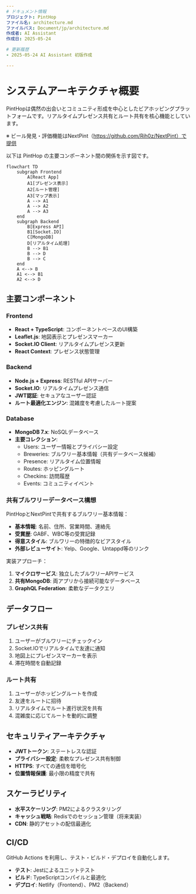 ```yaml
---
# ドキュメント情報
プロジェクト: PintHop
ファイル名: architecture.md
ファイルパス: Document/jp/architecture.md
作成者: AI Assistant
作成日: 2025-05-24

# 更新履歴
- 2025-05-24 AI Assistant 初版作成

---
```


# システムアーキテクチャ概要

PintHopは偶然の出会いとコミュニティ形成を中心としたビアホッピングプラットフォームです。リアルタイムプレゼンス共有とルート共有を核心機能としています。

※ ビール発見・評価機能はNextPint（https://github.com/Rih0z/NextPint）で提供

以下は PintHop の主要コンポーネント間の関係を示す図です。

```mermaid
flowchart TD
    subgraph Frontend
        A[React App]
        A1[プレゼンス表示]
        A2[ルート管理]
        A3[マップ表示]
        A --> A1
        A --> A2
        A --> A3
    end
    subgraph Backend
        B[Express API]
        B1[Socket.IO]
        C[MongoDB]
        D[リアルタイム処理]
        B --> B1
        B --> D
        B --> C
    end
    A <--> B
    A1 <--> B1
    A2 <--> D
```

## 主要コンポーネント

### Frontend
- **React + TypeScript**: コンポーネントベースのUI構築
- **Leaflet.js**: 地図表示とプレゼンスマーカー
- **Socket.IO Client**: リアルタイムプレゼンス更新
- **React Context**: プレゼンス状態管理

### Backend
- **Node.js + Express**: RESTful APIサーバー
- **Socket.IO**: リアルタイムプレゼンス通信
- **JWT認証**: セキュアなユーザー認証
- **ルート最適化エンジン**: 混雑度を考慮したルート提案

### Database
- **MongoDB 7.x**: NoSQLデータベース
- **主要コレクション**:
  - Users: ユーザー情報とプライバシー設定
  - Breweries: ブルワリー基本情報（共有データベース候補）
  - Presence: リアルタイム位置情報
  - Routes: ホッピングルート
  - Checkins: 訪問履歴
  - Events: コミュニティイベント

### 共有ブルワリーデータベース構想
PintHopとNextPintで共有するブルワリー基本情報：
- **基本情報**: 名前、住所、営業時間、連絡先
- **受賞歴**: GABF、WBC等の受賞記録
- **得意スタイル**: ブルワリーの特徴的なビアスタイル
- **外部レビューサイト**: Yelp、Google、Untappd等のリンク

実装アプローチ：
1. **マイクロサービス**: 独立したブルワリーAPIサービス
2. **共有MongoDB**: 両アプリから接続可能なデータベース
3. **GraphQL Federation**: 柔軟なデータクエリ

## データフロー

### プレゼンス共有
1. ユーザーがブルワリーにチェックイン
2. Socket.IOでリアルタイムで友達に通知
3. 地図上にプレゼンスマーカーを表示
4. 滞在時間を自動記録

### ルート共有
1. ユーザーがホッピングルートを作成
2. 友達をルートに招待
3. リアルタイムでルート進行状況を共有
4. 混雑度に応じてルートを動的に調整

## セキュリティアーキテクチャ

- **JWTトークン**: ステートレスな認証
- **プライバシー設定**: 柔軟なプレゼンス共有制御
- **HTTPS**: すべての通信を暗号化
- **位置情報保護**: 最小限の精度で共有

## スケーラビリティ

- **水平スケーリング**: PM2によるクラスタリング
- **キャッシュ戦略**: Redisでのセッション管理（将来実装）
- **CDN**: 静的アセットの配信最適化

## CI/CD

GitHub Actions を利用し、テスト・ビルド・デプロイを自動化します。

- **テスト**: Jestによるユニットテスト
- **ビルド**: TypeScriptコンパイルと最適化
- **デプロイ**: Netlify（Frontend）、PM2（Backend）
